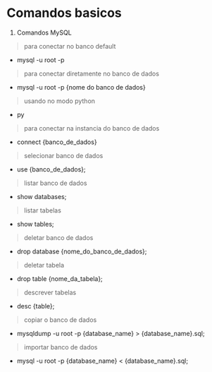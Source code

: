# Comandos basicos

1. Comandos MySQL
  > para conectar no banco default
  - mysql -u root -p

  > para conectar diretamente no banco de dados
  - mysql -u root -p {nome do banco de dados}

  > usando no modo python
  - py 

  > para conectar na instancia do banco de dados
  - connect {banco_de_dados}

  > selecionar banco de dados
  - use {banco_de_dados};

  > listar banco de dados
  - show databases;

  > listar tabelas
  - show tables;

  > deletar banco de dados
  - drop database {nome_do_banco_de_dados};

  > deletar tabela
  - drop table {nome_da_tabela};

  > descrever tabelas
  - desc {table};

  > copiar o banco de dados
  - mysqldump -u root -p {database_name} > {database_name}.sql;

  > importar banco de dados
  - mysql -u root -p {database_name} < {database_name}.sql;